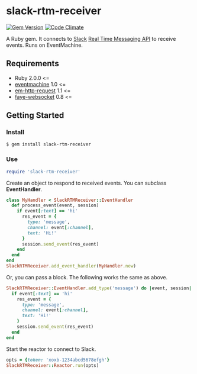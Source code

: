 # slack-rtm-receiver

[![Gem Version](https://badge.fury.io/rb/slack-rtm-receiver.svg)](https://badge.fury.io/rb/slack-rtm-receiver) [![Code Climate](https://codeclimate.com/github/kenjij/slack-rtm-receiver/badges/gpa.svg)](https://codeclimate.com/github/kenjij/slack-rtm-receiver)

A Ruby gem. It connects to [Slack](https://slack.com/) [Real Time Messaging API](https://api.slack.com/rtm) to receive events. Runs on EventMachine.

## Requirements

- Ruby 2.0.0 <=
- [eventmachine](https://github.com/eventmachine/eventmachine) 1.0 <=
- [em-http-request](https://github.com/igrigorik/em-http-request) 1.1 <=
- [faye-websocket](https://github.com/faye/faye-websocket-ruby) 0.8 <=

## Getting Started

### Install

```
$ gem install slack-rtm-receiver
```

### Use

```ruby
require 'slack-rtm-receiver'
```

Create an object to respond to received events. You can subclass **EventHandler**.

```ruby
class MyHandler < SlackRTMReceiver::EventHandler
  def process_event(event, session)
    if event[:text] == 'hi'
      res_event = {
        type: 'message',
        channel: event[:channel],
        text: 'Hi!'
      }
      session.send_event(res_event)
    end
  end
end
SlackRTMReceiver.add_event_handler(MyHandler.new)
```

Or, you can pass a block. The following works the same as above.

```ruby
SlackRTMReceiver::EventHandler.add_type('message') do |event, session|
  if event[:text] == 'hi'
    res_event = {
      type: 'message',
      channel: event[:channel],
      text: 'Hi!'
    }
    session.send_event(res_event)
  end
end
```

Start the reactor to connect to Slack.

```ruby
opts = {token: 'xoxb-1234abcd5678efgh'}
SlackRTMReceiver::Reactor.run(opts)
```

